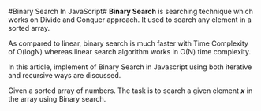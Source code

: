 #Binary Search In JavaScript#
**Binary Search** is searching technique which works on Divide and Conquer approach. It used to search any element in a sorted array.

As compared to linear, binary search is much faster with Time Complexity of O(logN) whereas linear search algorithm works in O(N) time complexity.

In this article, implement of Binary Search in Javascript using both iterative and recursive ways are discussed.



Given a sorted array of numbers. The task is to search a given element ***x*** in the array using Binary search.
